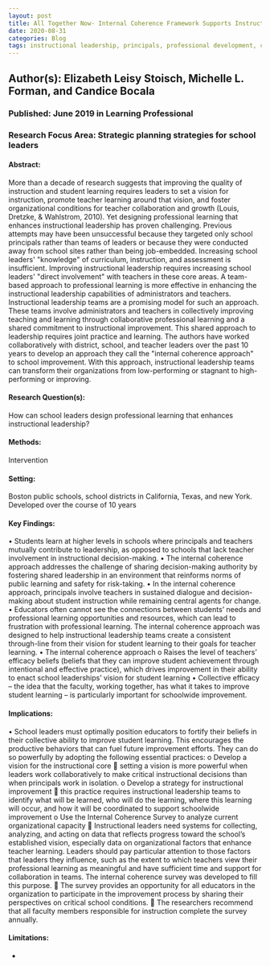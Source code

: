 ```yaml
---
layout: post
title: All Together Now- Internal Coherence Framework Supports Instructional Leadership Teams
date: 2020-08-31
categories: Blog
tags: instructional leadership, principals, professional development, collective efficacy, student achievement, internal coherence
---
```


## Author(s): Elizabeth Leisy Stoisch, Michelle L. Forman, and Candice Bocala

### Published: June 2019 in Learning Professional

### Research Focus Area: Strategic planning strategies for school leaders

#### Abstract:
More than a decade of research suggests that improving the quality of instruction and student learning requires leaders to set a vision for instruction, promote teacher learning around that vision, and foster organizational conditions for teacher collaboration and growth (Louis, Dretzke, & Wahlstrom, 2010). Yet designing professional learning that enhances instructional leadership has proven challenging. Previous attempts may have been unsuccessful because they targeted only school principals rather than teams of leaders or because they were conducted away from school sites rather than being job-embedded. Increasing school leaders' "knowledge" of curriculum, instruction, and assessment is insufficient. Improving instructional leadership requires increasing school leaders' "direct involvement" with teachers in these core areas. A team-based approach to professional learning is more effective in enhancing the instructional leadership capabilities of administrators and teachers. Instructional leadership teams are a promising model for such an approach. These teams involve administrators and teachers in collectively improving teaching and learning through collaborative professional learning and a shared commitment to instructional improvement. This shared approach to leadership requires joint practice and learning. The authors have worked collaboratively with district, school, and teacher leaders over the past 10 years to develop an approach they call the "internal coherence approach" to school improvement. With this approach, instructional leadership teams can transform their organizations from low-performing or stagnant to high-performing or improving.


#### Research Question(s):
 How can school leaders design professional learning that enhances instructional leadership?


#### Methods:
Intervention


#### Setting:
Boston public schools, school districts in California, Texas, and new York. Developed over the course of 10 years


#### Key Findings:
• Students learn at higher levels in schools where principals and teachers mutually contribute to leadership, as opposed to schools that lack teacher involvement in instructional decision-making. • The internal coherence approach addresses the challenge of sharing decision-making authority by fostering shared leadership in an environment that reinforms norms of public learning and safety for risk-taking. • In the internal coherence approach, principals involve teachers in sustained dialogue and decision-making about student instruction while remaining central agents for change. • Educators often cannot see the connections between students’ needs and professional learning opportunities and resources, which can lead to frustration with professional learning. The internal coherence approach was designed to help instructional leadership teams create a consistent through-line from their vision for student learning to their goals for teacher learning. • The internal coherence approach o Raises the level of teachers’ efficacy beliefs (beliefs that they can improve student achievement through intentional and effective practice), which drives improvement in their ability to enact school leaderships’ vision for student learning • Collective efficacy – the idea that the faculty, working together, has what it takes to improve student learning – is particularly important for schoolwide improvement.


#### Implications:
• School leaders must optimally position educators to fortify their beliefs in their collective ability to improve student learning. This encourages the productive behaviors that can fuel future improvement efforts. They can do so powerfully by adopting the following essential practices: o Develop a vision for the instructional core  setting a vision is more powerful when leaders work collaboratively to make critical instructional decisions than when principals work in isolation. o Develop a strategy for instructional improvement  this practice requires instructional leadership teams to identify what will be learned, who will do the learning, where this learning will occur, and how it will be coordinated to support schoolwide improvement o Use the Internal Coherence Survey to analyze current organizational capacity  Instructional leaders need systems for collecting, analyzing, and acting on data that reflects progress toward the school’s established vision, especially data on organizational factors that enhance teacher learning. Leaders should pay particular attention to those factors that leaders they influence, such as the extent to which teachers view their professional learning as meaningful and have sufficient time and support for collaboration in teams. The internal coherence survey was developed to fill this purpose.  The survey provides an opportunity for all educators in the organization to participate in the improvement process by sharing their perspectives on critical school conditions.  The researchers recommend that all faculty members responsible for instruction complete the survey annually.


#### Limitations:
-


